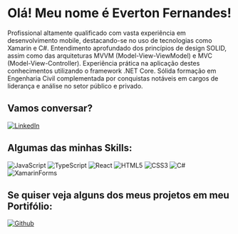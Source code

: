 # Olá! Meu nome é Everton Fernandes!

Profissional altamente qualificado com vasta experiência em desenvolvimento mobile, destacando-se no uso de tecnologias como Xamarin e C#. Entendimento aprofundado dos princípios de design SOLID, assim como das arquiteturas MVVM (Model-View-ViewModel) e MVC (Model-View-Controller). Experiência prática na aplicação destes conhecimentos utilizando o framework .NET Core. Sólida formação em Engenharia Civil complementada por conquistas notáveis em cargos de liderança e análise no setor público e privado.

## Vamos conversar?

[![LinkedIn](https://img.shields.io/badge/LinkedIn-000?style=for-the-badge&logo=linkedin&logoColor=0E76A8)](https://www.linkedin.com/in/everton-lopes-fernandes-795a1773/)


## Algumas das minhas Skills:
![JavaScript](https://img.shields.io/badge/JavaScript-000?style=for-the-badge&logo=javascript)
![TypeScript](https://img.shields.io/badge/TypeScript-000?style=for-the-badge&logo=typescript)
![React](https://img.shields.io/badge/React-000?style=for-the-badge&logo=react)
![HTML5](https://img.shields.io/badge/HTML5-000?style=for-the-badge&logo=html5)
![CSS3](https://img.shields.io/badge/CSS3-000?style=for-the-badge&logo=css3&logoColor=264CE4)
![C#](https://img.shields.io/badge/CSharp-000?style=for-the-badge&logo=csharp)
![XamarinForms](https://img.shields.io/badge/Xamarin-000?style=for-the-badge&logo=xamarin)

## Se quiser veja alguns dos meus projetos em meu Portifólio:

[![Github](https://img.shields.io/badge/Github-000?style=for-the-badge&logo=github)](https://everton-fernandes.github.io/portifolio/)